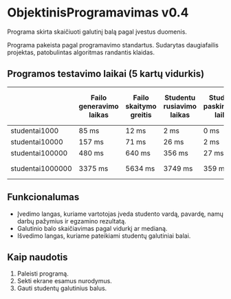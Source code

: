 # ObjektinisProgramavimas v0.4

Programa skirta skaičiuoti galutinį balą pagal įvestus duomenis.

Programa pakeista pagal programavimo standartus. Sudarytas daugiafailis projektas, patobulintas algoritmas randantis klaidas.


## Programos testavimo laikai (5 kartų vidurkis)

|  |Failo generavimo laikas|Failo skaitymo greitis| Studentu rusiavimo laikas | Studentu paskirstymo laikas | Vargsu irasymo i faila laikas | Pirmunu irasymo i faila laikas |
| :--- | ---- | ---- | ---- | ---- | ---- | ---- |
| studentai1000 | 85 ms | 12 ms | 2 ms | 0 ms | 127 ms | 94 ms |
| studentai10000 | 157 ms | 71 ms | 26 ms | 2 ms | 150 ms | 103 ms |
| studentai100000 | 480 ms | 640 ms | 356 ms | 27 ms | 192 ms | 216 ms |
| studentai1000000 | 3375 ms | 5634 ms | 3749 ms | 359 ms | 1265 ms | 1703 ms |

## Funkcionalumas

- Įvedimo langas, kuriame vartotojas įveda studento vardą, pavardę, namų darbų pažymius ir egzamino rezultatą.
- Galutinio balo skaičiavimas pagal vidurkį ar medianą.
- Išvedimo langas, kuriame pateikiami studentų galutiniai balai.

## Kaip naudotis

1. Paleisti programą.
2. Sekti ekrane esamus nurodymus.
3. Gauti studentų galutinius balus.

